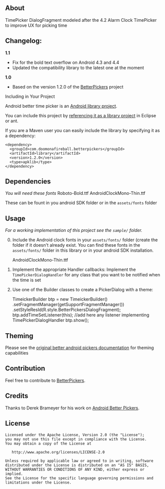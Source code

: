 ## About


TimePicker DialogFragment modeled after the 4.2 Alarm Clock TimePicker to improve UX for picking time


## Changelog:

**1.1**
  
  * Fix for the bold text overflow on Android 4.3 and 4.4
  * Updated the compatibility library to the latest one at the moment

**1.0**
  
  * Based on the version 1.2.0 of the [BetterPickers][5] project


Including in Your Project


Android better time picker is an [Android library project][7].

You can include this project by [referencing it as a library project][8] in Eclipse or ant.

If you are a Maven user you can easily include the library by specifying it as
a dependency:

    <dependency>
      <groupId>com.doomonafireball.betterpickers</groupId>
      <artifactId>library</artifactId>
      <version>1.2.0</version>
      <type>apklib</type>
    </dependency>

## Dependencies

*You will need these fonts*
    Roboto-Bold.ttf
    AndroidClockMono-Thin.ttf

These can be fount in you android SDK folder or in the `assets/fonts` folder



## Usage


*For a working implementation of this project see the `sample/` folder.*

  0. Include the Android clock fonts in your `assets/fonts/` folder (create the folder if it doesn't already exist.  You can find these fonts in the `assets/fonts/` folder in this library or in your android SDK installation.

        AndroidClockMono-Thin.ttf

  1. Implement the appropriate Handler callbacks:
Implement the `TimePickerDialogHandler` for any class that you want to be notified when the time is set

  2. Use one of the Builder classes to create a PickerDialog with a theme:

        TimeickerBuilder btp = new TimeickerBuilder()
            .setFragmentManager(getSupportFragmentManager())
            .setStyleResId(R.style.BetterPickersDialogFragment);
        btp.addTimeSetListener(this); //add here any listener implementing TimePickerDialogHandler 
        btp.show();


## Theming


Please see the [original better android pickers documentation][5] for theming capabilities



## Contribution


Feel free to contribute to [BetterPickers][5].



## Credits

Thanks to Derek Brameyer for his work on [Android Better Pickers][5].



## License


    Licensed under the Apache License, Version 2.0 (the "License");
    you may not use this file except in compliance with the License.
    You may obtain a copy of the License at

       http://www.apache.org/licenses/LICENSE-2.0

    Unless required by applicable law or agreed to in writing, software
    distributed under the License is distributed on an "AS IS" BASIS,
    WITHOUT WARRANTIES OR CONDITIONS OF ANY KIND, either express or implied.
    See the License for the specific language governing permissions and
    limitations under the License.


 [5]:https://github.com/derekbrameyer/android-betterpickers
 [6]: https://play.google.com/store/apps/details?id=com.doomonafireball.betterpickers.sample
 [7]: http://developer.android.com/guide/developing/projects/projects-eclipse.html
 [8]: http://developer.android.com/guide/developing/projects/projects-eclipse.html#ReferencingLibraryProject
 [9]: http://viewpagerindicator.com/
 [10]: https://github.com/derekbrameyer/android-betterpickers/issues/new
 [11]: https://plus.google.com/108284392618554783657/posts
 [12]: http://willowtreeapps.github.io/OAK/
 [13]: http://www.willowtreeapps.com/
